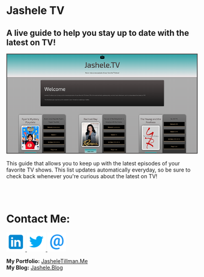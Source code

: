 # Jashele TV
## A live guide to help you stay up to date with the latest on TV!


<img src="images/preview.png" alt="preview of Jashele TV" />

This guide that allows you to keep up with the latest episodes of your favorite TV shows.  This list updates automatically everyday, so be sure to check back whenever you're curious about the latest on TV!


<br />
<br />



# Contact Me:


<a href="https://www.linkedin.com/in/jashelet/" target=_blank>
<img src="images/linkedin.png" alt="Contact Jashele on LinkedIn"> </a><a href="https://twitter.com/jasheloper" target=_blank>
<img src="images/twitter.png" alt="Contact Jashele on Twitter"></a><a href="mailto:jtmediaaccts@gmail.com">
<img src="images/email.png" alt="Contact Jashele via Email"></a>

<br />

**My Portfolio:** <a href="http://jasheletillman.me/" target=_blank>JasheleTillman.Me</a>
<br />
**My Blog:** <a href="https://jashele.blog/" target=_blank>Jashele.Blog</a>

<br />
<br />
<br />